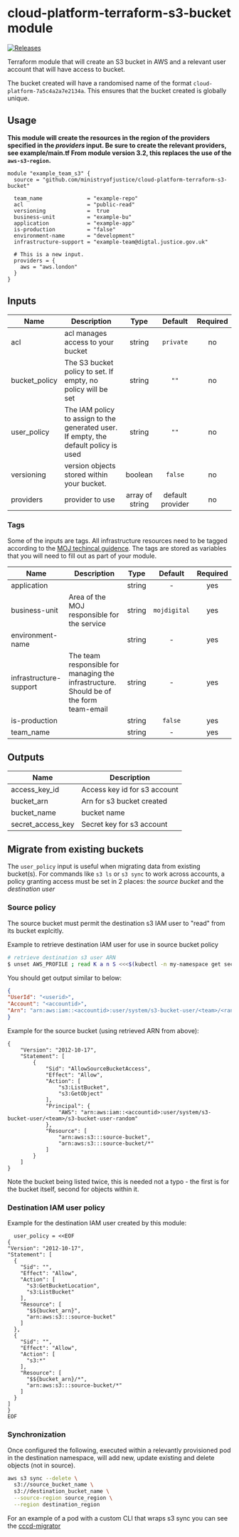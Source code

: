 # cloud-platform-terraform-s3-bucket module

[![Releases](https://img.shields.io/github/release/ministryofjustice/cloud-platform-terraform-s3-bucket/all.svg?style=flat-square)](https://github.com/ministryofjustice/cloud-platform-terraform-s3-bucket/releases)

Terraform module that will create an S3 bucket in AWS and a relevant user account that will have access to bucket.

The bucket created will have a randomised name of the format `cloud-platform-7a5c4a2a7e2134a`. This ensures that the bucket created is globally unique.

## Usage

**This module will create the resources in the region of the providers specified in the *providers* input.
Be sure to create the relevant providers, see example/main.tf
From module version 3.2, this replaces the use of the `aws-s3-region`.**

```hcl
module "example_team_s3" {
  source = "github.com/ministryofjustice/cloud-platform-terraform-s3-bucket"

  team_name              = "example-repo"
  acl                    = "public-read"
  versioning             =  true
  business-unit          = "example-bu"
  application            = "example-app"
  is-production          = "false"
  environment-name       = "development"
  infrastructure-support = "example-team@digtal.justice.gov.uk"

  # This is a new input.
  providers = {
    aws = "aws.london"
  }
}
```

## Inputs

| Name | Description | Type | Default | Required |
|------|-------------|:----:|:-----:|:-----:|
| acl | acl manages access to your bucket | string | `private` | no |
| bucket_policy | The S3 bucket policy to set. If empty, no policy will be set | string | `""` | no |
| user_policy | The IAM policy to assign to the generated user. If empty, the default policy is used | string | `""` | no |
| versioning | version objects stored within your bucket. | boolean | `false` | no |
| providers | provider to use | array of string | default provider | no

### Tags

Some of the inputs are tags. All infrastructure resources need to be tagged according to the [MOJ techincal guidence](https://ministryofjustice.github.io/technical-guidance/standards/documenting-infrastructure-owners/#documenting-owners-of-infrastructure). The tags are stored as variables that you will need to fill out as part of your module.

| Name | Description | Type | Default | Required |
|------|-------------|:----:|:-----:|:-----:|
| application |  | string | - | yes |
| business-unit | Area of the MOJ responsible for the service | string | `mojdigital` | yes |
| environment-name |  | string | - | yes |
| infrastructure-support | The team responsible for managing the infrastructure. Should be of the form team-email | string | - | yes |
| is-production |  | string | `false` | yes |
| team_name |  | string | - | yes |


## Outputs

| Name | Description |
|------|-------------|
| access_key_id | Access key id for s3 account |
| bucket_arn | Arn for s3 bucket created |
| bucket_name | bucket name |
| secret_access_key | Secret key for s3 account |

## Migrate from existing buckets

The `user_policy` input is useful when migrating data from existing bucket(s). For commands like `s3 ls` or `s3 sync` to work across accounts, a policy granting access must be set in 2 places: the *source bucket* and the *destination user*


### Source policy

The source bucket must permit the destination s3 IAM user to "read" from its bucket explcitly.

Example to retrieve destination IAM user for use in source bucket policy

```bash
# retrieve destination s3 user ARN
$ unset AWS_PROFILE ; read K a n S <<<$(kubectl -n my-namespace get secret my-s3-secrets -o json | jq -r '.data[] | @base64d') ; export AWS_ACCESS_KEY_ID=$K ; export AWS_SECRET_ACCESS_KEY=$S ; aws sts get-caller-identity
```

You should get output similar to below:
```json
{
"UserId": "<userid>",
"Account": "<accountid>",
"Arn": "arn:aws:iam::<accountid>:user/system/s3-bucket-user/<team>/<random-s3-bucket-username>"
}
```

Example for the source bucket (using retrieved ARN from above):

```
{
    "Version": "2012-10-17",
    "Statement": [
        {
            "Sid": "AllowSourceBucketAccess",
            "Effect": "Allow",
            "Action": [
                "s3:ListBucket",
                "s3:GetObject"
            ],
            "Principal": {
                "AWS": "arn:aws:iam::<accountid>:user/system/s3-bucket-user/<team>/s3-bucket-user-random"
            },
            "Resource": [
                "arn:aws:s3:::source-bucket",
                "arn:aws:s3:::source-bucket/*"
            ]
        }
    ]
}
```

Note the bucket being listed twice, this is needed not a typo - the first is for the bucket itself, second for objects within it.


### Destination IAM user policy
Example for the destination IAM user created by this module:

```
  user_policy = <<EOF
{
"Version": "2012-10-17",
"Statement": [
  {
    "Sid": "",
    "Effect": "Allow",
    "Action": [
      "s3:GetBucketLocation",
      "s3:ListBucket"
    ],
    "Resource": [
      "$${bucket_arn}",
      "arn:aws:s3:::source-bucket"
    ]
  },
  {
    "Sid": "",
    "Effect": "Allow",
    "Action": [
      "s3:*"
    ],
    "Resource": [
      "$${bucket_arn}/*",
      "arn:aws:s3:::source-bucket/*"
    ]
  }
]
}
EOF
```

### Synchronization

Once configured the following, executed within a relevantly provisioned pod in the destination namespace, will add new, update existing and delete objects (not in source).

```bash
aws s3 sync --delete \
  s3://source_bucket_name \
  s3://destination_bucket_name \
  --source-region source_region \
  --region destination_region
```

For an example of a pod with a custom CLI that wraps s3 sync you can see the [cccd-migrator](https://github.com/ministryofjustice/cccd-migrator)
